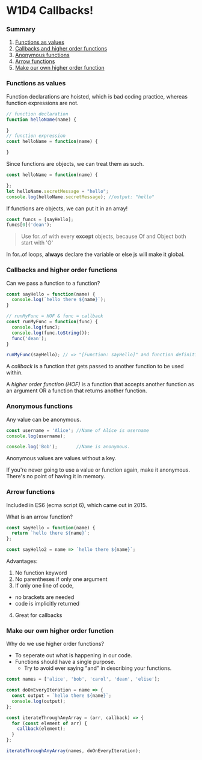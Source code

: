 # W1D4 Callbacks!

### Summary
1. [Functions as values](#functions-as-values)
2. [Callbacks and higher order functions](#callbacks-and-higher-order-functions)
3. [Anonymous functions](#anonymous-functions)
4. [Arrow functions](#arrow-functions)
5. [Make our own higher order function](#make-our-own-higher-order-function)

### Functions as values
Function declarations are hoisted, which is bad coding practice, whereas function expressions are not.

```javascript
// function declaration
function helloName(name) {

}
// function expression
const helloName = function(name) {

}
```

Since functions are objects, we can treat them as such.

```javascript
const helloName = function(name) {

};
let helloName.secretMessage = "hello";
console.log(helloName.secretMessage); //output: "hello"
```

If functions are objects, we can put it in an array!

```javascript
const funcs = [sayHello];
funcs[0]('dean');
```

> Use for..of with every **except** objects, because Of and Object both start with 'O'

In for..of loops, **always** declare the variable or else js will make it global.


### Callbacks and higher order functions

Can we pass a function to a function?

```javascript
const sayHello = function(name) {
  console.log(`hello there ${name}`);
}

// runMyFunc = HOF & func = callback
const runMyFunc = function(func) {
  console.log(func);
  console.log(func.toString());
  func('dean');
}

runMyFunc(sayHello); // => "[Function: sayHello]" and function definition, then "hello there dean"
```

A *callback* is a function that gets passed to another function to be used within.

A *higher order function (HOF)* is a function that accepts another function as an argument OR a function that returns another function.


### Anonymous functions
Any value can be anonymous.

```javascript
const username = 'Alice'; //Name of Alice is username
console.log(username);

console.log('Bob');       //Name is anonymous.
```

Anonymous values are values without a key.

If you're never going to use a value or function again, make it anonymous. There's no point of having it in memory.

### Arrow functions

Included in ES6 (ecma script 6), which came out in 2015.

What is an arrow function?
```js
const sayHello = function(name) {
  return `hello there ${name}`;
};

const sayHello2 = name => `hello there ${name}`;
```
Advantages:
1. No function keyword
2. No parentheses if only one argument
3. If only one line of code, 
  - no brackets are needed
  - code is implicitly returned
4. Great for callbacks

### Make our own higher order function

Why do we use higher order functions?
- To seperate out what is happening in our code.
- Functions should have a single purpose.
  - Try to avoid ever saying "and" in describing your functions.

```js
const names = ['alice', 'bob', 'carol', 'dean', 'elise'];

const doOnEveryIteration = name => {
  const output = `hello there ${name}`;
  console.log(output);
};

const iterateThroughAnyArray = (arr, callback) => {
  for (const element of arr) {
    callback(element);
  }
};

iterateThroughAnyArray(names, doOnEveryIteration);
```